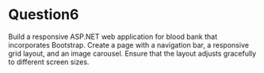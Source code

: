 # Question6
Build a responsive ASP.NET web application for blood bank that
incorporates Bootstrap. Create a page with a navigation bar, a
responsive grid layout, and an image carousel. Ensure that the
layout adjusts gracefully to different screen sizes.
